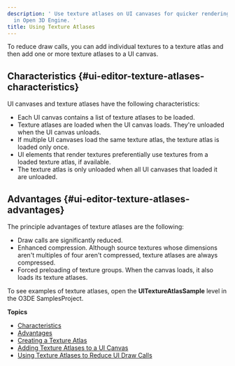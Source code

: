 ```yaml
---
description: ' Use texture atlases on UI canvases for quicker rendering of textures
  in Open 3D Engine. '
title: Using Texture Atlases
---
```


To reduce draw calls, you can add individual textures to a texture atlas and then add one or more texture atlases to a UI canvas\.

## Characteristics {#ui-editor-texture-atlases-characteristics}

UI canvases and texture atlases have the following characteristics:
+ Each UI canvas contains a list of texture atlases to be loaded\.
+ Texture atlases are loaded when the UI canvas loads\. They're unloaded when the UI canvas unloads\.
+ If multiple UI canvases load the same texture atlas, the texture atlas is loaded only once\.
+ UI elements that render textures preferentially use textures from a loaded texture atlas, if available\.
+ The texture atlas is only unloaded when all UI canvases that loaded it are unloaded\.

## Advantages {#ui-editor-texture-atlases-advantages}

The principle advantages of texture atlases are the following:
+ Draw calls are significantly reduced\.
+ Enhanced compression\. Although source textures whose dimensions aren't multiples of four aren't compressed, texture atlases are always compressed\.
+ Forced preloading of texture groups\. When the canvas loads, it also loads its texture atlases\.

To see examples of texture atlases, open the **UITextureAtlasSample** level in the O3DE SamplesProject\.

**Topics**
+ [Characteristics](#ui-editor-texture-atlases-characteristics)
+ [Advantages](#ui-editor-texture-atlases-advantages)
+ [Creating a Texture Atlas](/docs/user-guide/features/interactivity/user-interface/editor/texture-atlases-creating.md)
+ [Adding Texture Atlases to a UI Canvas](/docs/user-guide/features/interactivity/user-interface/editor/texture-atlases-adding-texture-atlases-to-a-ui-canvas.md)
+ [Using Texture Atlases to Reduce UI Draw Calls](/docs/user-guide/features/interactivity/user-interface/editor/texture-atlases-using-texture-atlases-to-reduce-ui-draw-calls.md)